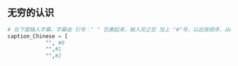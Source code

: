 ## 无穷的认识

```python
# 在下面输入字幕，字幕由 引号：" " 包裹起来，输入完之后 加上 "#"号，以此按顺序，从0开始加数字
caption_Chinese = [
            "", #0
            "",#1
            "",#2
```
